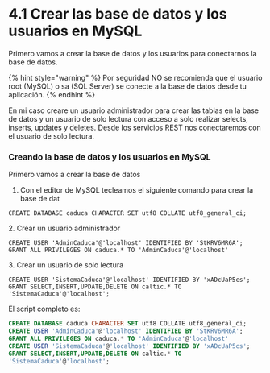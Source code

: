 # 4.1 Crear las base de datos y los usuarios en MySQL

Primero vamos a crear la base de datos y los usuarios para conectarnos la base de datos.

{% hint style="warning" %}
Por seguridad NO se recomienda que el usuario root  (MySQL) o sa (SQL Server) se conecte a la base de datos desde tu aplicación.
{% endhint %}

&#x20;En mi caso creare un usuario administrador para crear las tablas en la base de datos y un usuario de solo lectura con acceso a solo realizar selects, inserts, updates y deletes. Desde los servicios REST nos conectaremos con el usuario de solo lectura.

### Creando la base de datos y los usuarios en MySQL

Primero vamos a crear la base de datos

1. Con el editor de MySQL tecleamos el siguiente comando para crear la base de dat

```plsql
CREATE DATABASE caduca CHARACTER SET utf8 COLLATE utf8_general_ci;
```

2\. Crear un usuario administrador&#x20;

```plsql
CREATE USER 'AdminCaduca'@'localhost' IDENTIFIED BY 'StKRV6MR6A'; 
GRANT ALL PRIVILEGES ON caduca.* TO 'AdminCaduca'@'localhost'
```

3\. Crear un usuario de solo lectura

```plsql
CREATE USER 'SistemaCaduca'@'localhost' IDENTIFIED BY 'xADcUaP5cs'; 
GRANT SELECT,INSERT,UPDATE,DELETE ON caltic.* TO 'SistemaCaduca'@'localhost';
```

El script completo es:

```sql
CREATE DATABASE caduca CHARACTER SET utf8 COLLATE utf8_general_ci;
CREATE USER 'AdminCaduca'@'localhost' IDENTIFIED BY 'StKRV6MR6A'; 
GRANT ALL PRIVILEGES ON caduca.* TO 'AdminCaduca'@'localhost'
CREATE USER 'SistemaCaduca'@'localhost' IDENTIFIED BY 'xADcUaP5cs'; 
GRANT SELECT,INSERT,UPDATE,DELETE ON caltic.* TO 
'SistemaCaduca'@'localhost';
```
